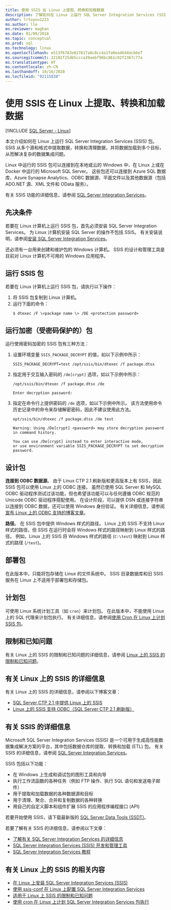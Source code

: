 ```yaml
---
title: 使用 SSIS 在 Linux 上提取、转换和加载数据
description: 了解如何在 Linux 上运行 SQL Server Integration Services (SSIS) 包。 此外了解如何查找有关 SSIS 功能的详细信息。
author: lrtoyou1223
ms.author: lle
ms.reviewer: maghan
ms.date: 01/09/2018
ms.topic: conceptual
ms.prod: sql
ms.technology: linux
ms.openlocfilehash: e513f6783e827617a8c0cc4a1fa0ea4644dcb6e7
ms.sourcegitcommit: 22102f25db5ccca39aebf96bc861c92f2367c77a
ms.translationtype: HT
ms.contentlocale: zh-CN
ms.lasthandoff: 10/16/2020
ms.locfileid: "92115838"
---
```

# <a name="extract-transform-and-load-data-on-linux-with-ssis"></a>使用 SSIS 在 Linux 上提取、转换和加载数据

[!INCLUDE [SQL Server - Linux](../includes/applies-to-version/sql-linux.md)]

本文介绍如何在 Linux 上运行 SQL Server Integration Services (SSIS) 包。 SSIS 从多个源和格式中提取数据，转换和清理数据，并将数据加载到多个目标，从而解决复杂的数据集成问题。 

Linux 中运行的 SSIS 包可以连接到在本地或云的 Windows 中、在 Linux 上或在 Docker 中运行的 Microsoft SQL Server。 这些包还可以连接到 Azure SQL 数据库、Azure Synapse Analytics、ODBC 数据源、平面文件以及其他数据源（包括 ADO.NET 源、XML 文件和 OData 服务）。

有关 SSIS 功能的详细信息，请参阅 [SQL Server Integration Services](../integration-services/sql-server-integration-services.md)。

## <a name="prerequisites"></a>先决条件

若要在 Linux 计算机上运行 SSIS 包，首先必须安装 SQL Server Integration Services。 为 Linux 计算机安装 SQL Server 的操作不包括 SSIS。 有关安装说明，请参阅[安装 SQL Server Integration Services](sql-server-linux-setup-ssis.md)。

还必须有一台用来创建和维护包的 Windows 计算机。 SSIS 的设计和管理工具是目前对 Linux 计算机不可用的 Windows 应用程序。 

## <a name="run-an-ssis-package"></a>运行 SSIS 包

若要在 Linux 计算机上运行 SSIS 包，请执行以下操作：

1.  将 SSIS 包复制到 Linux 计算机。
2.  运行下面的命令：
    ```
    $ dtexec /F \<package name \> /DE <protection password>
    ```

## <a name="run-an-encrypted-password-protected-package"></a>运行加密（受密码保护的）包
运行使用密码加密的 SSIS 包有三种方法：

1.  设置环境变量 `SSIS_PACKAGE_DECRYPT` 的值，如以下示例中所示：

    ```
    SSIS_PACKAGE_DECRYPT=test /opt/ssis/bin/dtexec /f package.dtsx
    ```

2.  指定用于交互输入密码的 `/de[crypt]` 选项，如以下示例中所示：

    ```
    /opt/ssis/bin/dtexec /f package.dtsx /de
    
    Enter decryption password:
    ```

3.  指定在命令行上提供密码的 `/de` 选项，如以下示例中所示。 该方法使用命令历史记录中的命令来存储解密密码，因此不建议使用此方法。

    ```
    opt/ssis/bin/dtexec /f package.dtsx /de test
    
    Warning: Using /De[crypt] <password> may store decryption password in command history.
    
    You can use /De[crypt] instead to enter interactive mode,
    or use environment variable SSIS_PACKAGE_DECRYPT to set decryption password.
    ```

## <a name="design-packages"></a>设计包

**连接到 ODBC 数据源**。 由于 Linux CTP 2.1 刷新版和更高版本上有 SSIS，因此 SSIS 包可以使用 Linux 上的 ODBC 连接。 虽然已使用 SQL Server 和 MySQL ODBC 驱动程序测试过该功能，但也希望该功能可以与任何遵循 ODBC 规范的 Unicode ODBC 驱动程序搭配使用。 在设计阶段，可以提供 DSN 或连接字符串以连接到 ODBC 数据，还可以使用 Windows 身份验证。 有关详细信息，请参阅[宣布 Linux 上的 ODBC 支持的博客文章](https://blogs.msdn.microsoft.com/ssis/2017/06/16/odbc-is-supported-in-ssis-on-linux-ssis-helsinki-ctp2-1-refresh/)。

**路径**。 在 SSIS 包中提供 Windows 样式的路径。 Linux 上的 SSIS 不支持 Linux 样式的路径，但 SSIS 在运行时会将 Windows 样式的路径映射到 Linux 样式的路径。 例如，Linux 上的 SSIS 将 Windows 样式的路径 (`C:\test`) 映射到 Linux 样式的路径 (`/test`)。

## <a name="deploy-packages"></a>部署包
在此版本中，只能将包存储在 Linux 的文件系统中。 SSIS 目录数据库和旧 SSIS 服务在 Linux 上不适用于部署包和存储包。

## <a name="schedule-packages"></a>计划包
可使用 Linux 系统计划工具（如 `cron`）来计划包。 在此版本中，不能使用 Linux 上的 SQL 代理来计划包执行。 有关详细信息，请参阅[使用 Cron 在 Linux 上计划 SSIS 包](sql-server-linux-schedule-ssis-packages.md)。

## <a name="limitations-and-known-issues"></a>限制和已知问题

有关 Linux 上的 SSIS 的限制和已知问题的详细信息，请参阅 [Linux 上的 SSIS 的限制和已知问题](sql-server-linux-ssis-known-issues.md)。

## <a name="more-info-about-ssis-on-linux"></a>有关 Linux 上的 SSIS 的详细信息

有关 Linux 上的 SSIS 的详细信息，请参阅以下博客文章：

-   [SQL Server CTP 2.1 中提供 Linux 上的 SSIS](https://blogs.msdn.microsoft.com/ssis/2017/05/17/ssis-helsinki-is-available-in-sql-server-vnext-ctp2-1/)
-   [Linux 上的 SSIS 支持 ODBC（SQL Server CTP 2.1 刷新版）](https://blogs.msdn.microsoft.com/ssis/2017/06/16/odbc-is-supported-in-ssis-on-linux-ssis-helsinki-ctp2-1-refresh/)

## <a name="more-info-about-ssis"></a>有关 SSIS 的详细信息

Microsoft SQL Server Integration Services (SSIS) 是一个可用于生成高性能数据集成解决方案的平台，其中包括数据仓库的提取、转换和加载 (ETL) 包。 有关 SSIS 的详细信息，请参阅 [SQL Server Integration Services](../integration-services/sql-server-integration-services.md)。

SSIS 包括以下功能：
- 在 Windows 上生成和调试包的图形工具和向导
- 执行工作流函数的各种任务（例如 FTP 操作、执行 SQL 语句和发送电子邮件）
- 用于提取和加载数据的各种数据源和目标
- 用于清理、聚合、合并和复制数据的各种转换
- 用自己的自定义脚本和组件扩展 SSIS 的应用程序编程接口 (API)

若要开始使用 SSIS，请下载最新版的 [SQL Server Data Tools (SSDT)](../integration-services/ssis-how-to-create-an-etl-package.md)。

若要了解有关 SSIS 的详细信息，请参阅以下文章：
- [了解有关 SQL Server Integration Services 的详细信息](../integration-services/sql-server-integration-services.md)
- [SQL Server Integration Services (SSIS) 开发和管理工具](../integration-services/integration-services-ssis-development-and-management-tools.md)
- [SQL Server Integration Services 教程](../integration-services/integration-services-tutorials.md)

## <a name="related-content-about-ssis-on-linux"></a>有关 Linux 上的 SSIS 的相关内容
-   [在 Linux 上安装 SQL Server Integration Services (SSIS)](sql-server-linux-setup-ssis.md)
-   [使用 ssis-conf 在 Linux 上配置 SQL Server Integration Services](sql-server-linux-configure-ssis.md)
-   [适用于 Linux 上 SSIS 的限制和已知问题](sql-server-linux-ssis-known-issues.md)
-   [使用 cron 在 Linux 上计划 SQL Server Integration Services 包执行](sql-server-linux-schedule-ssis-packages.md)